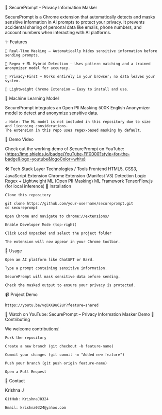🔐 SecurePrompt – Privacy Information Masker

SecurePrompt is a Chrome extension that automatically detects and masks sensitive information in AI prompts to protect your privacy. It prevents accidental sharing of personal data like emails, phone numbers, and account numbers when interacting with AI platforms.

✨ Features

    🔹 Real-Time Masking – Automatically hides sensitive information before sending prompts.

    🔹 Regex + ML Hybrid Detection – Uses pattern matching and a trained anonymizer model for accuracy.

    🔹 Privacy-First – Works entirely in your browser; no data leaves your system.

    🔹 Lightweight Chrome Extension – Easy to install and use.

🧠 Machine Learning Model

SecurePrompt integrates an Open PII Masking 500K English Anonymizer model to detect and anonymize sensitive data.

    ⚠ Note: The ML model is not included in this repository due to size and licensing considerations.
    The extension in this repo uses regex-based masking by default.

🎥 Demo Video

Check out the working demo of SecurePrompt on YouTube: [(https://img.shields.io/badge/YouTube-FF0000?style=for-the-badge&logo=youtube&logoColor=white)](https://youtu.be/vqDXX9u62uY?feature=shared)

🛠️ Tech Stack
Layer	Technologies / Tools
Frontend	HTML5, CSS3, JavaScript
Extension	Chrome Extension (Manifest V3)
Detection Logic	Regex + Lightweight ML (Open PII Masking)
ML Framework	TensorFlow.js (for local inference)
🚀 Installation

    Clone this repository

    git clone https://github.com/your-username/secureprompt.git
    cd secureprompt

    Open Chrome and navigate to chrome://extensions/

    Enable Developer Mode (top-right)

    Click Load Unpacked and select the project folder

    The extension will now appear in your Chrome toolbar.

📝 Usage

    Open an AI platform like ChatGPT or Bard.

    Type a prompt containing sensitive information.

    SecurePrompt will mask sensitive data before sending.

    Check the masked output to ensure your privacy is protected.

📹 Project Demo 
    
    https://youtu.be/vqDXX9u62uY?feature=shared

🎥 Watch on YouTube: SecurePrompt – Privacy Information Masker Demo
🤝 Contributing

We welcome contributions!

    Fork the repository

    Create a new branch (git checkout -b feature-name)

    Commit your changes (git commit -m "Added new feature")

    Push your branch (git push origin feature-name)

    Open a Pull Request


📧 Contact

Krishna J

    GitHub: KrishnaJ0324

    Email: krishna0324@yahoo.com

